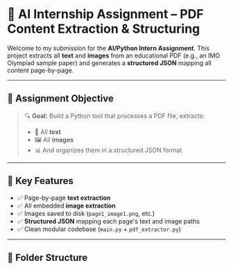 # 🧠 AI Internship Assignment – PDF Content Extraction & Structuring

Welcome to my submission for the **AI/Python Intern Assignment**. This project extracts all **text** and **images** from an educational PDF (e.g., an IMO Olympiad sample paper) and generates a **structured JSON** mapping all content page-by-page.

---

## 📌 Assignment Objective

> 🔍 **Goal:** Build a Python tool that processes a PDF file, extracts:
> - 📄 All **text**
> - 🖼️ All **images**
> - 📊 And organizes them in a structured JSON format

---

## 🎯 Key Features

- ✅ Page-by-page **text extraction**
- ✅ All embedded **image extraction**
- ✅ Images saved to disk (`page1_image1.png`, etc.)
- ✅ **Structured JSON** mapping each page's text and image paths
- ✅ Clean modular codebase (`main.py` + `pdf_extractor.py`)

---

## 📁 Folder Structure

